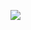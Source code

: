 [<img src="https://shared.fastly.steamstatic.com/store_item_assets/steam/apps/3963050/38b5ed6c40d766c5da30721d6af502e987224f79/header.jpg?t=1759196105"/>](https://store.steampowered.com/app/3963050/Eyes_Of_The_ElderWood/)
